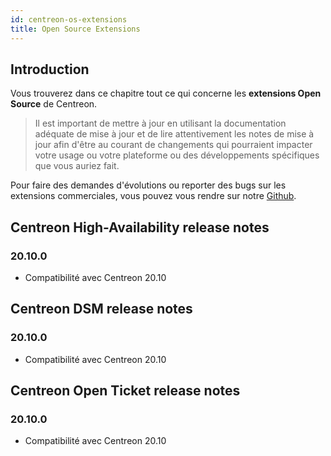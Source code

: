 ```yaml
---
id: centreon-os-extensions
title: Open Source Extensions
---
```


## Introduction

Vous trouverez dans ce chapitre tout ce qui concerne les **extensions
Open Source** de Centreon.

> Il est important de mettre à jour en utilisant la documentation adéquate de
> mise à jour et de lire attentivement les notes de mise à jour afin d'être au
> courant de changements qui pourraient impacter votre usage ou votre plateforme
> ou des développements spécifiques que vous auriez fait.

Pour faire des demandes d'évolutions ou reporter des bugs sur les extensions
commerciales, vous pouvez vous rendre sur notre
[Github](https://github.com/centreon/centreon/issues/new/choose).

## Centreon High-Availability release notes

### 20.10.0

- Compatibilité avec Centreon 20.10

## Centreon DSM release notes

### 20.10.0

- Compatibilité avec Centreon 20.10

## Centreon Open Ticket release notes

### 20.10.0

- Compatibilité avec Centreon 20.10
